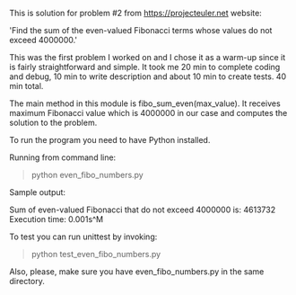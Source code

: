 This is solution for problem #2 from https://projecteuler.net website:

'Find the sum of the even-valued Fibonacci terms whose values do not exceed 4000000.'

This was the first problem I worked on and I chose it as a warm-up since it is fairly straightforward and simple. It took me 20 min to complete coding and debug, 10 min to write description and about 10 min to create tests. 40 min total.

The main method in this module is fibo_sum_even(max_value). It receives maximum Fibonacci value which is 4000000 in our case and computes the solution to the problem.

To run the program you need to have Python installed.

Running from command line:

   > python even_fibo_numbers.py

Sample output:

Sum of even-valued Fibonacci that do not exceed 4000000 is: 4613732
Execution time: 0.001s^M


To test you can run unittest by invoking:

   > python test_even_fibo_numbers.py

Also, please, make sure you have even_fibo_numbers.py in the same directory.
